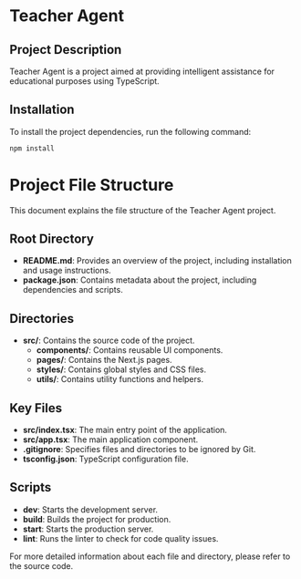 # Teacher Agent

## Project Description
Teacher Agent is a project aimed at providing intelligent assistance for educational purposes using TypeScript. 

## Installation
To install the project dependencies, run the following command:

```bash
npm install
```
# Project File Structure

This document explains the file structure of the Teacher Agent project.

## Root Directory
- **README.md**: Provides an overview of the project, including installation and usage instructions.
- **package.json**: Contains metadata about the project, including dependencies and scripts.

## Directories
- **src/**: Contains the source code of the project.
  - **components/**: Contains reusable UI components.
  - **pages/**: Contains the Next.js pages.
  - **styles/**: Contains global styles and CSS files.
  - **utils/**: Contains utility functions and helpers.

## Key Files
- **src/index.tsx**: The main entry point of the application.
- **src/app.tsx**: The main application component.
- **.gitignore**: Specifies files and directories to be ignored by Git.
- **tsconfig.json**: TypeScript configuration file.

## Scripts
- **dev**: Starts the development server.
- **build**: Builds the project for production.
- **start**: Starts the production server.
- **lint**: Runs the linter to check for code quality issues.

For more detailed information about each file and directory, please refer to the source code.
